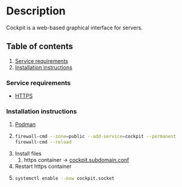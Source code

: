 # Description

Cockpit is a web-based graphical interface for servers.

## Table of contents

1. [Service requirements](#service-requirements)
2. [Installation instructions](#installation-instructions)

### Service requirements

- [HTTPS](../../../../container/services/dynds-https-ip/README.md)

### Installation instructions

1. [Podman](https://wiki.archlinux.org/title/Cockpit)
2. ```bash
   firewall-cmd --zone=public --add-service=cockpit --permanent
   firewall-cmd --reload
   ```
3. Install files
    1. https container -> [cockpit.subdomain.conf](cockpit.subdomain.conf)
4. Restart https container
5. ```bash
   systemctl enable --now cockpit.socket
   ```